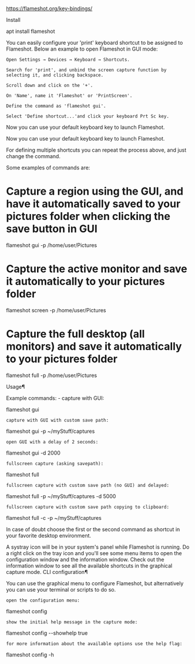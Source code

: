https://flameshot.org/key-bindings/

Install 

apt install flameshot

You can easily configure your 'print' keyboard shortcut to be assigned to Flameshot. Below an example to open Flameshot in GUI mode:

    Open Settings → Devices → Keyboard → Shortcuts.

    Search for 'print', and unbind the screen capture function by selecting it, and clicking backspace.

    Scroll down and click on the '+'.

    On 'Name', name it 'Flameshot' or 'PrintScreen'.

    Define the command as 'flameshot gui'.

    Select 'Define shortcut...'and click your keyboard Prt Sc key.

Now you can use your default keyboard key to launch Flameshot.

Now you can use your default keyboard key to launch Flameshot.

For defining multiple shortcuts you can repeat the process above, and just change the command.

Some examples of commands are:

# Capture a region using the GUI, and have it automatically saved to your pictures folder when clicking the save button in GUI
flameshot gui -p /home/user/Pictures
# Capture the active monitor and save it automatically to your pictures folder
flameshot screen -p /home/user/Pictures
# Capture the full desktop (all monitors) and save it automatically to your pictures folder
flameshot full -p /home/user/Pictures


Usage¶

Example commands: - capture with GUI:

flameshot gui

    capture with GUI with custom save path:

flameshot gui -p ~/myStuff/captures

    open GUI with a delay of 2 seconds:

flameshot gui -d 2000

    fullscreen capture (asking savepath):

flameshot full

    fullscreen capture with custom save path (no GUI) and delayed:

flameshot full -p ~/myStuff/captures -d 5000

    fullscreen capture with custom save path copying to clipboard:

flameshot full -c -p ~/myStuff/captures

In case of doubt choose the first or the second command as shortcut in your favorite desktop environment.

A systray icon will be in your system's panel while Flameshot is running. Do a right click on the tray icon and you'll see some menu items to open the configuration window and the information window. Check out the information window to see all the available shortcuts in the graphical capture mode.
CLI configuration¶

You can use the graphical menu to configure Flameshot, but alternatively you can use your terminal or scripts to do so.

    open the configuration menu:

flameshot config

    show the initial help message in the capture mode:

flameshot config --showhelp true

    for more information about the available options use the help flag:

flameshot config -h
